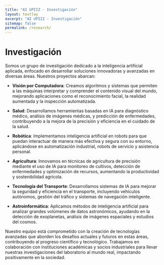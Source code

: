 ```yaml
---
title: "AI UPIIZ - Investigación"
layout: textlay
excerpt: "AI UPIIZ - Investigación"
sitemap: false
permalink: /research/
---
```


# Investigación

Somos un grupo de investigación dedicado a la inteligencia artificial aplicada, enfocado en desarrollar soluciones innovadoras y avanzadas en diversas áreas. Nuestros proyectos abarcan:

- **Visión por Computadora**: Creamos algoritmos y sistemas que permiten a las máquinas interpretar y comprender el contenido visual del mundo, mejorando aplicaciones como el reconocimiento facial, la realidad aumentada y la inspección automatizada.

- **Salud**: Desarrollamos herramientas basadas en IA para diagnóstico médico, análisis de imágenes médicas, y predicción de enfermedades, contribuyendo a la mejora de la precisión y eficiencia en el cuidado de la salud.

- **Robótica**: Implementamos inteligencia artificial en robots para que puedan interactuar de manera más efectiva y segura con su entorno, aplicándose en automatización industrial, robots de servicio y asistencia personal.

- **Agricultura**: Innovamos en técnicas de agricultura de precisión mediante el uso de IA para monitoreo de cultivos, detección de enfermedades y optimización de recursos, aumentando la productividad y sostenibilidad agrícola.

- **Tecnología del Transporte**: Desarrollamos sistemas de IA para mejorar la seguridad y eficiencia en el transporte, incluyendo vehículos autónomos, gestión del tráfico y sistemas de navegación inteligente.

- **Astroinformática**: Aplicamos métodos de inteligencia artificial para analizar grandes volúmenes de datos astronómicos, ayudando en la detección de exoplanetas, análisis de imágenes espaciales y estudios del cosmos.

Nuestro equipo está comprometido con la creación de tecnologías avanzadas que aborden los desafíos actuales y futuros en estas áreas, contribuyendo al progreso científico y tecnológico. Trabajamos en colaboración con instituciones académicas y socios industriales para llevar nuestras investigaciones del laboratorio al mundo real, impactando positivamente en la sociedad.
